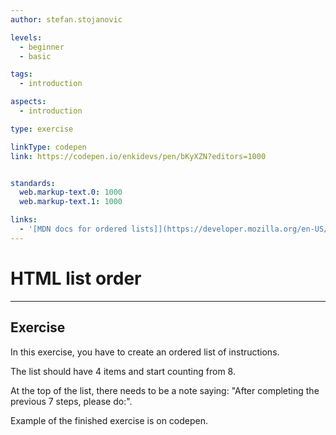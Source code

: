 ```yaml
---
author: stefan.stojanovic

levels:
  - beginner
  - basic

tags:
  - introduction

aspects:
  - introduction

type: exercise

linkType: codepen
link: https://codepen.io/enkidevs/pen/bKyXZN?editors=1000


standards:
  web.markup-text.0: 1000
  web.markup-text.1: 1000

links:
  - '[MDN docs for ordered lists]](https://developer.mozilla.org/en-US/docs/Web/HTML/Element/ol){website}'
---
```

# HTML list order
---

## Exercise
In this exercise, you have to create an ordered list of instructions.

The list should have 4 items and start counting from 8.

At the top of the list, there needs to be a note saying: "After completing the previous 7 steps, please do:".

Example of the finished exercise is on codepen.
